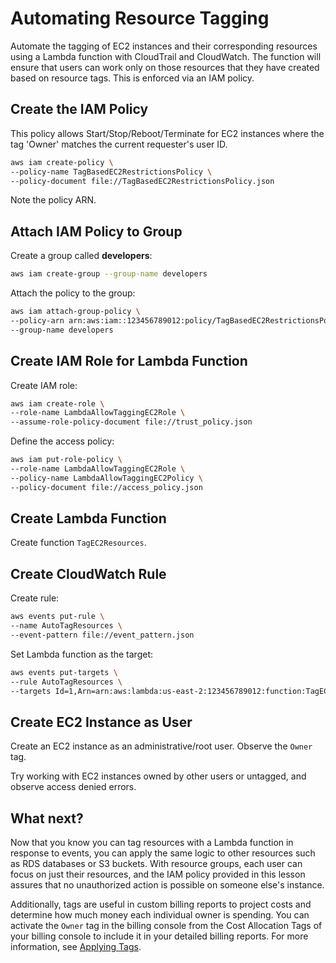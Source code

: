 # Automating Resource Tagging

Automate the tagging of EC2 instances and their corresponding resources using a Lambda function with CloudTrail and CloudWatch. The function will ensure that users can work only on those resources that they have created based on resource tags. This is enforced via an IAM policy.

## Create the IAM Policy

This policy allows Start/Stop/Reboot/Terminate for EC2 instances where the tag 'Owner' matches the current requester's user ID.

```sh
aws iam create-policy \
--policy-name TagBasedEC2RestrictionsPolicy \
--policy-document file://TagBasedEC2RestrictionsPolicy.json
```

Note the policy ARN.

## Attach IAM Policy to Group

Create a group called **developers**:

```sh
aws iam create-group --group-name developers
```

Attach the policy to the group:

```sh
aws iam attach-group-policy \
--policy-arn arn:aws:iam::123456789012:policy/TagBasedEC2RestrictionsPolicy \
--group-name developers
```

## Create IAM Role for Lambda Function

Create IAM role:

```sh
aws iam create-role \
--role-name LambdaAllowTaggingEC2Role \
--assume-role-policy-document file://trust_policy.json
```

Define the access policy:

```sh
aws iam put-role-policy \
--role-name LambdaAllowTaggingEC2Role \
--policy-name LambdaAllowTaggingEC2Policy \
--policy-document file://access_policy.json
```

## Create Lambda Function

Create function `TagEC2Resources`.

## Create CloudWatch Rule

Create rule:

```sh
aws events put-rule \
--name AutoTagResources \
--event-pattern file://event_pattern.json
```

Set Lambda function as the target:

```sh
aws events put-targets \
--rule AutoTagResources \
--targets Id=1,Arn=arn:aws:lambda:us-east-2:123456789012:function:TagEC2Resources
```

## Create EC2 Instance as User

Create an EC2 instance as an administrative/root user. Observe the `Owner` tag.

Try working with EC2 instances owned by other users or untagged, and observe access denied errors.

## What next?

Now that you know you can tag resources with a Lambda function in response to events, you can apply the same logic to other resources such as RDS databases or S3 buckets. With resource groups, each user can focus on just their resources, and the IAM policy provided in this lesson assures that no unauthorized action is possible on someone else's instance.

Additionally, tags are useful in custom billing reports to project costs and determine how much money each individual owner is spending. You can activate the `Owner` tag in the billing console from the Cost Allocation Tags of your billing console to include it in your detailed billing reports. For more information, see [Applying Tags](https://docs.aws.amazon.com/awsaccountbilling/latest/aboutv2/billing-what-is.html).
